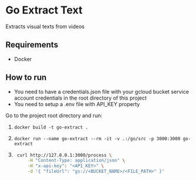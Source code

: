 # Go Extract Text

Extracts visual texts from videos

## Requirements

* Docker

## How to run

* You need to have a credentials.json file with your gcloud bucket service account credentials in the root directory of this project
* You need to setup a .env file with API_KEY property

Go to the project root directory and run:

1. `docker build -t go-extract .`

2. `docker run --name go-extract --rm -it -v .:/go/src -p 3000:3000 go-extract`

3. ```bash
    curl http://127.0.0.1:3000/process \
        -H "Content-Type: application/json" \
        -H "x-api-key": "<API_KEY>" \
        -d '{ "fileUrl": "gs://<BUCKET_NAME>/<FILE_PATH>" }'

